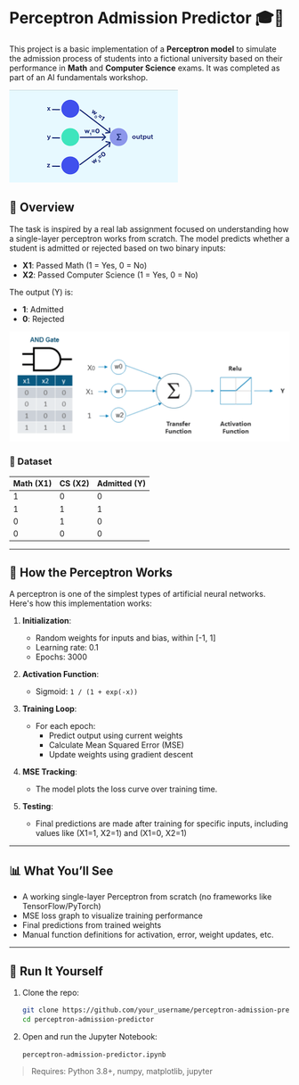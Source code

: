 # Perceptron Admission Predictor 🎓🧠

This project is a basic implementation of a **Perceptron model** to simulate the admission process of students into a fictional university based on their performance in **Math** and **Computer Science** exams. It was completed as part of an AI fundamentals workshop.

![image](./perceptron1.png)

## 📌 Overview

The task is inspired by a real lab assignment focused on understanding how a single-layer perceptron works from scratch. The model predicts whether a student is admitted or rejected based on two binary inputs:

- **X1**: Passed Math (1 = Yes, 0 = No)
- **X2**: Passed Computer Science (1 = Yes, 0 = No)

The output (Y) is:

- **1**: Admitted
- **0**: Rejected

![image2](./perceptron2.png)

### 🧮 Dataset

| Math (X1) | CS (X2) | Admitted (Y) |
| --------- | ------- | ------------ |
| 1         | 0       | 0            |
| 1         | 1       | 1            |
| 0         | 1       | 0            |
| 0         | 0       | 0            |

---

## 🧠 How the Perceptron Works

A perceptron is one of the simplest types of artificial neural networks. Here's how this implementation works:

1. **Initialization**:

   - Random weights for inputs and bias, within [-1, 1]
   - Learning rate: 0.1
   - Epochs: 3000

2. **Activation Function**:

   - Sigmoid: `1 / (1 + exp(-x))`

3. **Training Loop**:

   - For each epoch:
     - Predict output using current weights
     - Calculate Mean Squared Error (MSE)
     - Update weights using gradient descent

4. **MSE Tracking**:

   - The model plots the loss curve over training time.

5. **Testing**:
   - Final predictions are made after training for specific inputs, including values like (X1=1, X2=1) and (X1=0, X2=1)

---

## 📊 What You’ll See

- A working single-layer Perceptron from scratch (no frameworks like TensorFlow/PyTorch)
- MSE loss graph to visualize training performance
- Final predictions from trained weights
- Manual function definitions for activation, error, weight updates, etc.

---

## 🚀 Run It Yourself

1. Clone the repo:
   ```bash
   git clone https://github.com/your_username/perceptron-admission-predictor
   cd perceptron-admission-predictor
   ```
2. Open and run the Jupyter Notebook:

   `perceptron-admission-predictor.ipynb`

> Requires: Python 3.8+, numpy, matplotlib, jupyter
